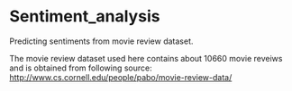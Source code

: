 # Sentiment_analysis
Predicting sentiments from movie review dataset.

The movie review dataset used here contains about 10660 movie reveiws and is obtained from following source:
http://www.cs.cornell.edu/people/pabo/movie-review-data/
